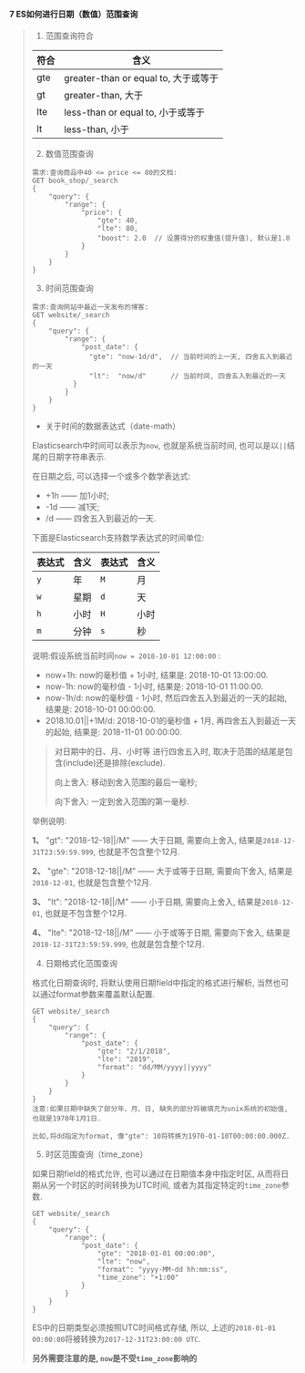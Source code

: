 #### 7 ES如何进行日期（数值）范围查询

> 1. 范围查询符合
>
> | 符合 | 含义                                 |
> | ---- | ------------------------------------ |
> | gte  | greater-than or equal to, 大于或等于 |
> | gt   | greater-than, 大于                   |
> | lte  | less-than or equal to, 小于或等于    |
> | lt   | less-than, 小于                      |
>
> 2. 数值范围查询
>
> ```
> 需求:查询商品中40 <= price <= 80的文档:
> GET book_shop/_search
> {
>     "query": {
>         "range": {
>             "price": {
>                 "gte": 40,
>                 "lte": 80,
>                 "boost": 2.0	// 设置得分的权重值(提升值), 默认是1.0
>             }
>         }
>     }
> }
> ```
>
> 3. 时间范围查询
>
> ```
> 需求:查询网站中最近一天发布的博客:
> GET website/_search
> {
>     "query": {
>         "range": {
>             "post_date": {
>             	"gte": "now-1d/d",	// 当前时间的上一天, 四舍五入到最近的一天
>             	"lt":  "now/d"		// 当前时间, 四舍五入到最近的一天
>         	}
>         }
>     }
> }
> ```
>
> * 关于时间的数据表达式（date-math）
>
> Elasticsearch中时间可以表示为`now`, 也就是系统当前时间, 也可以是以`||`结尾的日期字符串表示.
>
> 在日期之后, 可以选择一个或多个数学表达式:
>
> - +1h —— 加1小时;
> - -1d —— 减1天;
> - /d —— 四舍五入到最近的一天.
>
> 下面是Elasticsearch支持数学表达式的时间单位:
>
> | 表达式 | 含义 | 表达式 | 含义 |
> | :----- | :--- | :----- | :--- |
> | `y`    | 年   | `M`    | 月   |
> | `w`    | 星期 | `d`    | 天   |
> | `h`    | 小时 | `H`    | 小时 |
> | `m`    | 分钟 | `s`    | 秒   |
>
> 说明:假设系统当前时间`now = 2018-10-01 12:00:00` :
>
> - now+1h: now的毫秒值 + 1小时, 结果是: 2018-10-01 13:00:00.
> - now-1h: now的毫秒值 - 1小时, 结果是: 2018-10-01 11:00:00.
> - now-1h/d: now的毫秒值 - 1小时, 然后四舍五入到最近的一天的起始, 结果是: 2018-10-01 00:00:00.
> - 2018.10.01||+1M/d: 2018-10-01的毫秒值 + 1月, 再四舍五入到最近一天的起始, 结果是: 2018-11-01 00:00:00.
>
> > 对日期中的日、月、小时等 进行四舍五入时, 取决于范围的结尾是包含(include)还是排除(exclude).
> >
> > 向上舍入: 移动到舍入范围的最后一毫秒;
> >
> > 向下舍入: 一定到舍入范围的第一毫秒.
>
> 举例说明:
>
> **1、** "gt": "2018-12-18||/M" —— 大于日期, 需要向上舍入, 结果是`2018-12-31T23:59:59.999`, 也就是不包含整个12月.
>
> **2、** "gte": "2018-12-18||/M" —— 大于或等于日期, 需要向下舍入, 结果是 `2018-12-01`, 也就是包含整个12月.
>
> **3、** "lt": "2018-12-18||/M" —— 小于日期, 需要向上舍入, 结果是`2018-12-01`, 也就是不包含整个12月.
>
> **4、** "lte": "2018-12-18||/M" —— 小于或等于日期, 需要向下舍入, 结果是`2018-12-31T23:59:59.999`, 也就是包含整个12月.
>
> 4. 日期格式化范围查询
>
> 格式化日期查询时, 将默认使用日期field中指定的格式进行解析, 当然也可以通过format参数来覆盖默认配置.
>
> ```
> GET website/_search
> {
>     "query": {
>         "range": {
>             "post_date": {
>                 "gte": "2/1/2018", 
>                 "lte": "2019",
>                 "format": "dd/MM/yyyy||yyyy"
>             }
>         }
>     }
> }
> 注意:如果日期中缺失了部分年、月、日, 缺失的部分将被填充为unix系统的初始值, 也就是1970年1月1日.
> 
> 比如,将dd指定为format, 像"gte": 10将转换为1970-01-10T00:00:00.000Z.
> ```
>
> 5. 时区范围查询（time_zone）
>
> 如果日期field的格式允许, 也可以通过在日期值本身中指定时区, 从而将日期从另一个时区的时间转换为UTC时间, 或者为其指定特定的`time_zone`参数.
>
> ```
> GET website/_search
> {
>     "query": {
>         "range": {
>             "post_date": {
>                 "gte": "2018-01-01 00:00:00",
>                 "lte": "now",
>                 "format": "yyyy-MM-dd hh:mm:ss",
>                 "time_zone": "+1:00"
>             }
>         }
>     }
> }
> ```
>
> ES中的日期类型必须按照UTC时间格式存储, 所以, 上述的`2018-01-01 00:00:00`将被转换为`2017-12-31T23:00:00 UTC`.
>
> **另外需要注意的是, `now`是不受`time_zone`影响的**
>
> 

